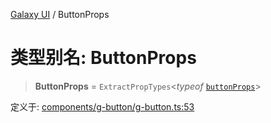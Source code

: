 [Galaxy UI](../index.md) / ButtonProps

# 类型别名: ButtonProps

> **ButtonProps** = `ExtractPropTypes`\<*typeof* [`buttonProps`](../variables/buttonProps.md)\>

定义于: [components/g-button/g-button.ts:53](https://github.com/zhengxs2018/galaxy-vue/blob/e67881df0290492498b823acdc47b0e998577a46/packages/galaxy-ui/src/components/g-button/g-button.ts#L53)
